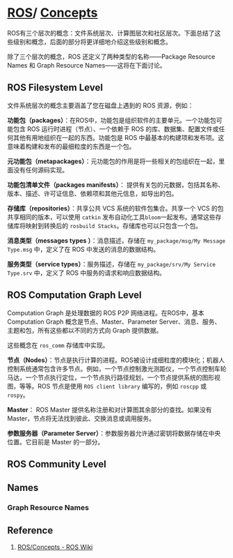# [ROS](http://wiki.ros.org/ROS)/ [Concepts](http://wiki.ros.org/action/fullsearch/ROS/Concepts?action=fullsearch&context=180&value=linkto%3A"ROS%2FConcepts")

ROS有三个层次的概念：文件系统层次、计算图层次和社区层次。下面总结了这些级别和概念，后面的部分将更详细地介绍这些级别和概念。

除了三个层次的概念，ROS 还定义了两种类型的名称——Package Resource Names 和 Graph Resource Names——这将在下面讨论。

## ROS Filesystem Level

文件系统层次的概念主要涵盖了您在磁盘上遇到的 ROS 资源，例如：

**功能包（packages）**：在ROS中，功能包是组织软件的主要单元。一个功能包可能包含 ROS 运行时进程（节点）、一个依赖于 ROS 的库、数据集、配置文件或任何其他有用地组织在一起的东西。功能包是 ROS 中最基本的构建项和发布项。这意味着构建和发布的最细粒度的东西是一个包。

**元功能包（metapackages）**：元功能包的作用是将一些相关的包组织在一起，里面没有任何源码实现。

**功能包清单文件（packages manifests）**： 提供有关包的元数据，包括其名称、版本、描述、许可证信息、依赖项和其他元信息，如导出的包。

**存储库（repositories）**：共享公共 VCS 系统的软件包集合。共享一个 VCS 的包共享相同的版本，可以使用 `catkin` 发布自动化工具`bloom`一起发布。通常这些存储库将映射到转换后的 `rosbuild Stacks`。存储库也可以只包含一个包。

**消息类型（messages types ）**：消息描述，存储在 `my_package/msg/My Message Type.msg` 中，定义了在 ROS 中发送的消息的数据结构。

**服务类型（service types）**：服务描述，存储在 `my_package/srv/My Service Type.srv` 中，定义了 ROS 中服务的请求和响应数据结构。

## ROS Computation Graph Level

Computation Graph 是处理数据的 ROS P2P 网络进程。在ROS中，基本 Computation Graph 概念是节点、Master、Parameter Server、消息、服务、主题和包，所有这些都以不同的方式向 Graph 提供数据。

这些概念在 `ros_comm` 存储库中实现。

**节点（Nodes）**：节点是执行计算的进程。ROS被设计成细粒度的模块化；机器人控制系统通常包含许多节点。例如，一个节点控制激光测距仪，一个节点控制车轮马达，一个节点执行定位，一个节点执行路径规划，一个节点提供系统的图形视图，等等。ROS 节点是使用 `ROS client library` 编写的，例如 `roscpp` 或 `rospy`。

**Master**： ROS Master 提供名称注册和对计算图其余部分的查找。如果没有 Master，节点将无法找到彼此、交换消息或调用服务。

**参数服务器（Parameter Server）**：参数服务器允许通过密钥将数据存储在中央位置。它目前是 Master 的一部分。



## ROS Community Level



## Names

### Graph Resource Names

## Reference

1. [ROS/Concepts - ROS Wiki](http://wiki.ros.org/ROS/Concepts)
